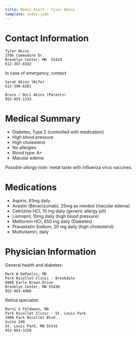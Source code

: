```yaml
---
title: Medic Alert - Tyler Akins
template: index.jade
---
```


Contact Information
===================

    Tyler Akins
    3706 Commodore Dr.
    Brooklyn Center, MN  55429
    612-387-8102

In case of emergency, contact

    Sarah Akins (Wife)
    612-396-6261

    Bruce / Dori Akins (Parents)
    952-955-1133


Medical Summary
===============

* Diabetes, Type 2 (controlled with medication)
* High blood pressure
* High cholesterol
* No allergies
* Blood type: A+
* Macular edema

*Possible allergy note:* metal taste with influenza virus vaccines.


Medications
===========

* Aspirin, 81mg daily
* Avastin (Bevacizumab), 25mg as needed (macular edema)
* Cetirizine HCl, 10 mg daily (generic allergy pill)
* Lisinopril, 10mg daily (high blood pressure)
* Metformin HCl, 850 mg daily (Diabetes)
* Pravastatin Sodium, 20 mg daily (high cholesterol)
* Multivitamin, daily


Physician Information
=====================

General health and diabetes:

    Mark W DePaolis, MD
    Park Nicollet Clinic - Brookdale
    6000 Earle Brown Drive
    Brooklyn Center, MN 55430
    952-993-4900

Retina specialist:

    Marni G Feldmann, MD
    Park Nicollet Clinic - St. Louis Park
    3900 Park Nicollet Blvd.
    Suite 290
    St. Louis Park, MN 55416
    952-993-3150
